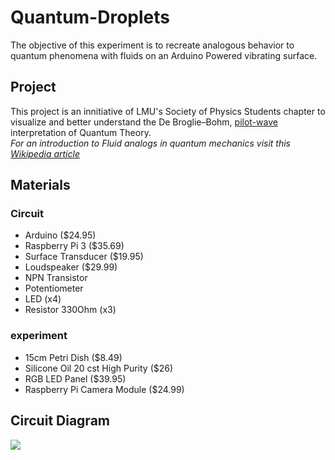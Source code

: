# Quantum-Droplets
The objective of this experiment is to recreate analogous behavior to quantum phenomena with fluids on an Arduino Powered vibrating surface.

## Project
This project is an innitiative of LMU's Society of Physics Students chapter to visualize and better understand the De Broglie–Bohm, [pilot-wave](https://en.wikipedia.org/wiki/Pilot_wave) interpretation of Quantum Theory.<br>
*For an introduction to Fluid analogs in quantum mechanics visit this [Wikipedia article](https://en.m.wikipedia.org/wiki/Fluid_analogs_in_quantum_mechanics)*

## Materials
### Circuit
- Arduino ($24.95)
- Raspberry Pi 3 ($35.69)
- Surface Transducer ($19.95)
- Loudspeaker ($29.99)
- NPN Transistor
- Potentiometer
- LED (x4)
- Resistor 330Ohm (x3)

### experiment
- 15cm Petri Dish ($8.49)
- Silicone Oil 20 cst High Purity ($26)
- RGB LED Panel ($39.95)
- Raspberry Pi Camera Module ($24.99)

## Circuit Diagram
<img src="http://juanjoneri.me/img/Quantum/Diagram.PNG"/>
